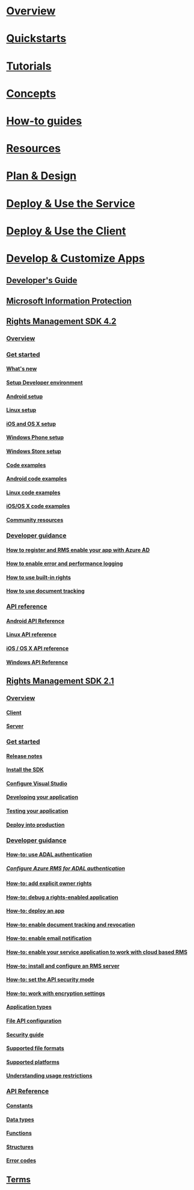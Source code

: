 # [Overview](/azure/information-protection/what-is-information-protection)
# [Quickstarts](/azure/information-protection/quickstart-viewpolicy)
# [Tutorials](infoprotect-quick-start-tutorial.md)
# [Concepts](overview-policy.md)
# [How-to guides](how-to-guides.md)
# [Resources](faqs.md)
# [Plan & Design](/azure/information-protection/deployment-roadmap)
# [Deploy & Use the Service](/azure/information-protection/activate-service)
# [Deploy & Use the Client](/azure/information-protection/rms-client/use-client)
# [Develop & Customize Apps](developers-guide.md)
## [Developer's Guide](developers-guide.md)
## [Microsoft Information Protection](https://aka.ms/mipsdkdocs)
## [Rights Management SDK 4.2](active-directory-rights-management-services-multi-platform-thin-client-sdk-portal.md)
### [Overview](overview.md)
### [Get started](get-started.md)
#### [What's new](release-notes.md)
#### [Setup Developer environment](setup-Developer-environment.md)
#### [Android setup](android-sdk.md)
#### [Linux setup](linux-setup.md)
#### [iOS and OS X setup](ios-sdk.md)
#### [Windows Phone setup](windows-phone-apps.md)
#### [Windows Store setup](winrt-sdk.md)
#### [Code examples](code-examples.md)
#### [Android code examples](android-code.md)
#### [Linux code examples](linux-c-code-examples.md)
#### [iOS/OS X code examples](ios-os-x-code-examples.md)
#### [Community resources](community-resources.md)
### [Developer guidance](core-concepts.md)
#### [How to register and RMS enable your app with Azure AD](authentication-integration.md)
#### [How to enable error and performance logging](enabling-logging.md)
#### [How to use built-in rights](built-in-rights-usage-restriction-reference.md)
#### [How to use document tracking](how-to-use-document-tracking.md)
### [API reference](api-reference-4-2.md)
#### [Android API Reference](https://msdn.microsoft.com/library/dn758245.aspx)
#### [Linux API reference](linux-c-api-reference.md)
#### [iOS / OS X API reference](https://msdn.microsoft.com/library/dn758306.aspx)
#### [Windows API Reference](https://msdn.microsoft.com/library/dn891914.aspx)
## [Rights Management SDK 2.1](microsoft-information-protection-and-control-client-portal.md)
### [Overview](ad-rms-overview.md)
#### [Client](ad-rms-client.md)
#### [Server](ad-rms-server.md)
### [Get started](getting-started-with-ad-rms-2-0.md)
#### [Release notes](release-notes-rtm.md)
#### [Install the SDK](install-the-rms-sdk.md)
#### [Configure Visual Studio](how-to-configure-a-visual-studio-project-to-use-the-ad-rms-sdk-2-0.md)
#### [Developing your application](developing-your-application.md)
#### [Testing your application](how-to-set-up-your-test-environment.md)
#### [Deploy into production](deploying-your-application.md)
### [Developer guidance](Developer-notes.md)
#### [How-to: use ADAL authentication](how-to-use-adal-authentication.md)
##### [Configure Azure RMS for ADAL authentication](adal-auth.md)
#### [How-to: add explicit owner rights](add-explicit-owner-rights.md)
#### [How-to: debug a rights-enabled application](debugging-applications-that-use-ad-rms.md)
#### [How-to: deploy an app](how-to-deploy-app.md)
#### [How-to: enable document tracking and revocation](tracking-content.md)
#### [How-to: enable email notification](how-to-enable-email-notification.md)
#### [How-to: enable your service application to work with cloud based RMS](how-to-use-file-api-with-aadrm-cloud.md)
#### [How-to: install and configure an RMS server](how-to-install-and-configure-an-rms-server.md)
#### [How-to: set the API security mode](setting-the-api-security-mode-api-mode.md)
#### [How-to: work with encryption settings](working-with-encryption.md)
#### [Application types](application-types.md)
#### [File API configuration](file-api-configuration.md)
#### [Security guide](security-guidelines.md)
#### [Supported file formats](supported-file-formats.md)
#### [Supported platforms](supported-platforms.md)
#### [Understanding usage restrictions](understanding-usage-restrictions.md)
### [API Reference](api-reference-2-1.md)
#### [Constants](https://msdn.microsoft.com/library/hh535291.aspx)
#### [Data types](https://msdn.microsoft.com/library/hh535288.aspx)
#### [Functions](https://msdn.microsoft.com/library/hh535289.aspx)
#### [Structures](https://msdn.microsoft.com/library/hh535294.aspx)
#### [Error codes](https://msdn.microsoft.com/library/hh535248.aspx)
## [Terms](terms.md) 
